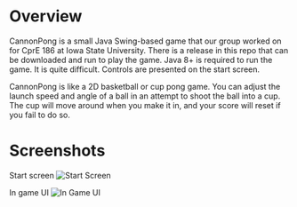 # Overview
CannonPong is a small Java Swing-based game that our group worked on for CprE 186 at Iowa State University. There is a release in this repo that can be downloaded and run to play the game. Java 8+ is required to run the game. It is quite difficult. Controls are presented on the start screen.

CannonPong is like a 2D basketball or cup pong game. You can adjust the launch speed and angle of a ball in an attempt to shoot the ball into a cup. The cup will move around when you make it in, and your score will reset if you fail to do so.

# Screenshots
Start screen
![Start Screen](https://i.imgur.com/zrvkOiX.png)

In game UI
![In Game UI](https://i.imgur.com/6gtZy3x.png)
